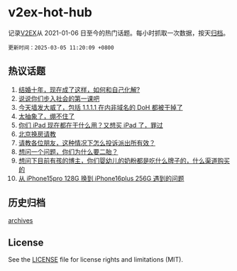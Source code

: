 # v2ex-hot-hub

 记录[V2EX](https://www.v2ex.com/)从 2021-01-06 日至今的热门话题。每小时抓取一次数据，按天[归档](archives)。

`更新时间：2025-03-05 11:20:09 +0800`

## 热议话题

1. [结婚十年，现在成了这样，如何和自己化解?](https://www.v2ex.com/t/1115764)
1. [说说你们步入社会的第一课吧](https://www.v2ex.com/t/1115778)
1. [今天墙发大威了，包括 1.1.1.1 在内非域名的 DoH 都被干掉了](https://www.v2ex.com/t/1115771)
1. [太抽象了，绷不住了](https://www.v2ex.com/t/1115826)
1. [你们 iPad 现在都在干什么用？又想买 iPad 了，罪过](https://www.v2ex.com/t/1115819)
1. [北京换房请教](https://www.v2ex.com/t/1115768)
1. [请教各位朋友，这种情况下怎么投诉派出所有效？](https://www.v2ex.com/t/1115944)
1. [想问一个问题，你们为什么要二胎？](https://www.v2ex.com/t/1115814)
1. [想问下目前有孩的博主，你们婴幼儿的奶粉都是吃什么牌子的，什么渠道购买的](https://www.v2ex.com/t/1115877)
1. [从 iPhone15pro 128G 换到 iPhone16plus 256G 遇到的问题](https://www.v2ex.com/t/1115791)

## 历史归档

[archives](archives)

## License

See the [LICENSE](LICENSE) file for license rights and limitations (MIT).
